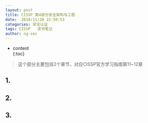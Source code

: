 ```yaml
---
layout: post  
title: CISSP 第4部分安全架构与工程
date:  2018/11/20 22:50:53
categories: 安全认证 
tags: CISSP   读书笔记
author: ng-sec  
---
```


* content  
{:toc}

> 这个部分主要包括2个章节，对应CISSP官方学习指南第11~12章

## 1.

## 2.

## 3.